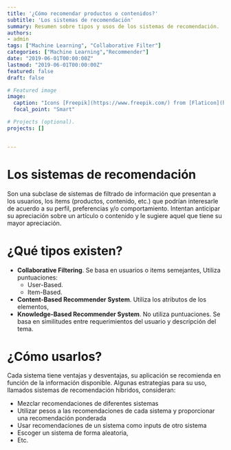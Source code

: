 ```yaml
---
title: '¿Cómo recomendar productos o contenidos?'
subtitle: 'Los sistemas de recomendación'
summary: Resumen sobre tipos y usos de los sistemas de recomendación.
authors:
- admin
tags: ["Machine Learning", "Collaborative Filter"]
categories: ["Machine Learning","Recommender"]
date: "2019-06-01T00:00:00Z"
lastmod: "2019-06-01T00:00:00Z"
featured: false
draft: false

# Featured image
image:
  caption: "Icons [Freepik](https://www.freepik.com/) from [Flaticon](https://www.flaticon.com/)"
  focal_point: "Smart"

# Projects (optional).
projects: []


---
```


# Los sistemas de recomendación

Son una subclase de sistemas de filtrado de información que presentan a los usuarios, los items (productos, contenido, etc.) que podrían interesarle de acuerdo a su perfil, preferencias y/o comportamiento. Intentan anticipar su apreciación sobre un artículo o contenido y le sugiere aquel que tiene su mayor apreciación.


# ¿Qué tipos existen?

 - **Collaborative Filtering**. Se basa en usuarios o items semejantes, Utiliza puntuaciones:
    - User-Based.  
    - Item-Based. 
 - **Content-Based Recommender System**. Utiliza los atributos de  los elementos,
 - **Knowledge-Based Recommender System**. No utiliza puntuaciones. Se basa en similitudes entre requerimientos del usuario y descripción del tema.


# ¿Cómo usarlos?

Cada sistema tiene ventajas y desventajas, su aplicación se recomienda en función de la información disponible. Algunas estrategias para su uso, llamados sistemas de recomendación híbridos, consideran:

 - Mezclar recomendaciones de diferentes sistemas
 - Utilizar pesos a las recomendaciones de cada sistema y proporcionar una recomendación ponderada
 - Usar recomendaciones de un sistema como inputs de otro sistema
 - Escoger un sistema de forma aleatoria,
 - Etc.



